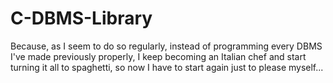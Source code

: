 # C-DBMS-Library
Because, as I seem to do so regularly, instead of programming every DBMS I've made previously properly, I keep becoming an Italian chef and start turning it all to spaghetti, so now I have to start again just to please myself...
